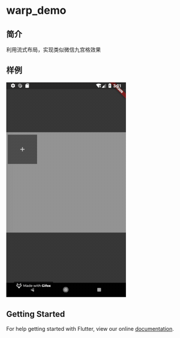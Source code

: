 # warp_demo

## 简介
利用流式布局，实现类似微信九宫格效果
## 样例
![](../../../image/wrap.png)

## Getting Started

For help getting started with Flutter, view our online
[documentation](https://flutter.io/).
